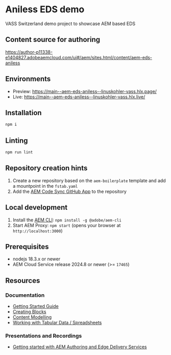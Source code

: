 # Aniless EDS demo
VASS Switzerland demo project to showcase AEM based EDS

## Content source for authoring
https://author-p11338-e1404827.adobeaemcloud.com/ui#/aem/sites.html/content/aem-eds-aniless

## Environments
- Preview: https://main--aem-eds-aniless--linuskohler-vass.hlx.page/
- Live: https://main--aem-eds-aniless--linuskohler-vass.hlx.live/

## Installation

```sh
npm i
```

## Linting

```sh
npm run lint
```

## Repository creation hints

1. Create a new repository based on the `aem-boilerplate` template and add a mountpoint in the `fstab.yaml`
2. Add the [AEM Code Sync GitHub App](https://github.com/apps/aem-code-sync) to the repository

## Local development
1. Install the [AEM CLI](https://github.com/adobe/helix-cli): `npm install -g @adobe/aem-cli`
2. Start AEM Proxy: `npm start` (opens your browser at `http://localhost:3000`)

## Prerequisites

- nodejs 18.3.x or newer
- AEM Cloud Service release 2024.8 or newer (>= `17465`)

## Resources

### Documentation
- [Getting Started Guide](https://experienceleague.adobe.com/en/docs/experience-manager-cloud-service/content/edge-delivery/wysiwyg-authoring/edge-dev-getting-started)
- [Creating Blocks](https://experienceleague.adobe.com/en/docs/experience-manager-cloud-service/content/edge-delivery/wysiwyg-authoring/create-block)
- [Content Modelling](https://experienceleague.adobe.com/en/docs/experience-manager-cloud-service/content/edge-delivery/wysiwyg-authoring/content-modeling)
- [Working with Tabular Data / Spreadsheets](https://experienceleague.adobe.com/en/docs/experience-manager-cloud-service/content/edge-delivery/wysiwyg-authoring/tabular-data)

### Presentations and Recordings
- [Getting started with AEM Authoring and Edge Delivery Services](https://experienceleague.adobe.com/en/docs/events/experience-manager-gems-recordings/gems2024/aem-authoring-and-edge-delivery)
